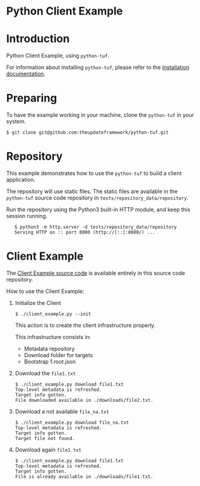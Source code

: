 # Python Client Example

Introduction
============

Python Client Example, using ``python-tuf``.

For information about installing ``python-tuf``, please refer to the
[Installation documentation](https://theupdateframework.readthedocs.io/en/latest/INSTALLATION.html).


Preparing
=========

To have the example working in your machine, clone the ``python-tuf`` in your
system.

```console
$ git clone git@github.com:theupdateframework/python-tuf.git
```


Repository
==========

This example demonstrates how to use the ``python-tuf`` to build a client
application.

The repository will use static files.
The static files are available in the ``python-tuf`` source code repository in
``tests/repository_data/repository``.

Run the repository using the Python3 built-in HTTP module, and keep this
session running.

```console
   $ python3 -m http.server -d tests/repository_data/repository
   Serving HTTP on :: port 8000 (http://[::]:8000/) ...
```

Client Example
==============

The [Client Example source code](./client_example.py>) is available entirely
in this source code repository.

How to use the Client Example:

1. Initialize the Client

   ```console
   $ ./client_example.py --init
   ```

   This action is to create the client infrastructure properly.

   This infrastructure consists in:
    - Metadata repository
    - Download folder for targets
    - Bootstrap 1.root.json


2. Download the ``file1.txt``

   ```console
   $ ./client_example.py download file1.txt
   Top-level metadata is refreshed.
   Target info gotten.
   File downloaded available in ./downloads/file2.txt.
   ```

3. Download a not available ``file_na.txt``

   ```console
   $ ./client_example.py download file_na.txt
   Top-level metadata is refreshed.
   Target info gotten.
   Target file not found.
   ```

4. Download again ``file1.txt``

   ```console
   $ ./client_example.py download file1.txt
   Top-level metadata is refreshed.
   Target info gotten.
   File is already available in ./downloads/file1.txt.
   ```
